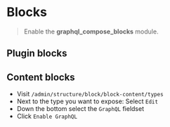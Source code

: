 # Blocks

> Enable the **graphql_compose_blocks** module.

## Plugin blocks

## Content blocks

- Visit `/admin/structure/block/block-content/types`
- Next to the type you want to expose: Select `Edit`
- Down the bottom select the `GraphQL` fieldset
- Click `Enable GraphQL`
